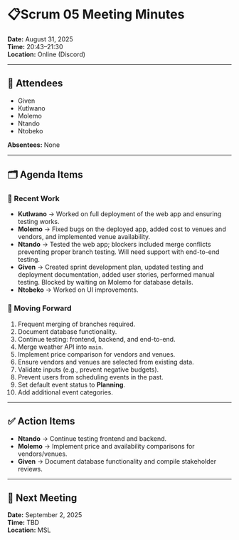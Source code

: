 # 📋Scrum 05 Meeting Minutes

**Date:** August 31, 2025  
**Time:** 20:43–21:30  
**Location:** Online (Discord)  

---

## 👥 Attendees
- Given  
- Kutlwano  
- Molemo  
- Ntando  
- Ntobeko  

**Absentees:** None  

---

## 🗂 Agenda Items

### 🔹 Recent Work
- **Kutlwano** → Worked on full deployment of the web app and ensuring testing works.  
- **Molemo** → Fixed bugs on the deployed app, added cost to venues and vendors, and implemented venue availability.  
- **Ntando** → Tested the web app; blockers included merge conflicts preventing proper branch testing. Will need support with end-to-end testing.  
- **Given** → Created sprint development plan, updated testing and deployment documentation, added user stories, performed manual testing. Blocked by waiting on Molemo for database details.  
- **Ntobeko** → Worked on UI improvements.  

### 🔹 Moving Forward
1. Frequent merging of branches required.  
2. Document database functionality.  
3. Continue testing: frontend, backend, and end-to-end.  
4. Merge weather API into `main`.  
5. Implement price comparison for vendors and venues.  
6. Ensure vendors and venues are selected from existing data.  
7. Validate inputs (e.g., prevent negative budgets).  
8. Prevent users from scheduling events in the past.  
9. Set default event status to **Planning**.  
10. Add additional event categories.  

---

## ✅ Action Items
- **Ntando** → Continue testing frontend and backend.  
- **Molemo** → Implement price and availability comparisons for vendors/venues.  
- **Given** → Document database functionality and compile stakeholder reviews.  

---

## 📅 Next Meeting
**Date:** September 2, 2025  
**Time:** TBD  
**Location:** MSL  
